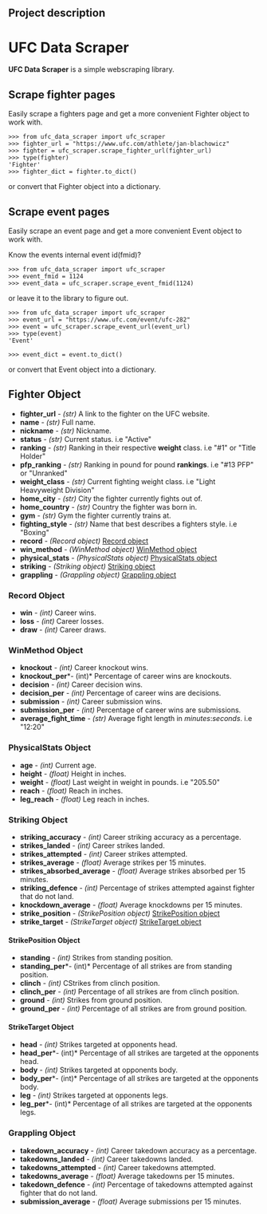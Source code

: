 ## Project description

# UFC Data Scraper
**UFC Data Scraper** is a simple webscraping library.

## Scrape fighter pages
Easily scrape a fighters page and get a more convenient Fighter object to work with.

    >>> from ufc_data_scraper import ufc_scraper
    >>> fighter_url = "https://www.ufc.com/athlete/jan-blachowicz"
    >>> fighter = ufc_scraper.scrape_fighter_url(fighter_url)
	>>> type(fighter)
	'Fighter'
    >>> fighter_dict = fighter.to_dict()
or convert that Fighter object into a dictionary.
## Scrape event pages
Easily scrape an event page and get a more convenient Event object to work with.

Know the events internal event id(fmid)?

    >>> from ufc_data_scraper import ufc_scraper
    >>> event_fmid = 1124
    >>> event_data = ufc_scraper.scrape_event_fmid(1124)

or leave it to the library to figure out.

    >>> from ufc_data_scraper import ufc_scraper
    >>> event_url = "https://www.ufc.com/event/ufc-282"
    >>> event = ufc_scraper.scrape_event_url(event_url)
    >>> type(event)
	'Event'
 
    >>> event_dict = event.to_dict()

or convert that Event object into a dictionary.

## Fighter Object

 - **fighter_url** *- (str)* A link to the fighter on the UFC website.
 - **name** *- (str)* Full name.
 - **nickname** *- (str)* Nickname.
 - **status** *- (str)* Current status. i.e "Active"
 - **ranking** *- (str)* Ranking in their respective **weight** class. i.e "#1" or "Title Holder"
 - **pfp_ranking** *- (str)* Ranking in pound for pound **rankings**. i.e "#13 PFP" or "Unranked"
 - **weight_class** *- (str)* Current fighting weight class. i.e "Light Heavyweight Division"
 - **home_city** *- (str)* City the fighter currently fights out of.
 - **home_country** *- (str)* Country the fighter was born in.
 - **gym** *- (str)* Gym the fighter currently trains at.
 - **fighting_style** *- (str)* Name that best describes a fighters style. i.e "Boxing"
 - **record** *- (Record object)* [Record object](#record-object)
 - **win_method** *- (WinMethod object)* [WinMethod object](#winmethod-object)
 - **physical_stats** *- (PhysicalStats object)* [PhysicalStats object](#physicalstats-object)
 - **striking** *- (Striking object)* [Striking object](#striking-object)
 - **grappling** *- (Grappling object)* [Grappling object](#grappling-object)

### Record Object
 - **win** *- (int)* Career wins.
 - **loss** *- (int)* Career losses.
 - **draw** *- (int)* Career draws.

### WinMethod Object
 - **knockout** *- (int)* Career knockout wins.
 - **knockout_per***- (int)* Percentage of career wins are knockouts.
 - **decision** *- (int)* Career decision wins.
 - **decision_per** *- (int)* Percentage of career wins are decisions.
 - **submission** *- (int)* Career submission wins.
 - **submission_per** *- (int)* Percentage of career wins are submissions.
 - **average_fight_time** *- (str)* Average fight length in *minutes*:*seconds*. i.e "12:20"

### PhysicalStats Object
 - **age** *- (int)* Current age.
 - **height** *- (float)* Height in inches.
 - **weight** *- (float)* Last weight in weight in pounds. i.e "205.50"
 - **reach** *- (float)* Reach in inches.
 - **leg_reach** *- (float)* Leg reach in inches.

### Striking Object
 - **striking_accuracy** *- (int)* Career striking accuracy as a percentage.
 - **strikes_landed** *- (int)* Career strikes landed.
 - **strikes_attempted** *- (int)* Career strikes attempted.
 - **strikes_average** *- (float)* Average strikes per 15 minutes.
 - **strikes_absorbed_average** *- (float)* Average strikes absorbed per 15 minutes.
 - **striking_defence** *- (int)* Percentage of strikes attempted against fighter that do not land.
 - **knockdown_average** *- (float)* Average knockdowns per 15 minutes.
 - **strike_position** *- (StrikePosition object)* [StrikePosition object](#strikeposition-object)
 - **strike_target** *- (StrikeTarget object)* [StrikeTarget object](#striketarget-object)
 
#### StrikePosition Object
 - **standing** *- (int)* Strikes from standing position.
 - **standing_per***- (int)* Percentage of all strikes are from standing position.
 - **clinch** *- (int)* CStrikes from clinch position.
 - **clinch_per** *- (int)* Percentage of all strikes are from clinch position.
 - **ground** *- (int)* Strikes from ground position.
 - **ground_per** *- (int)* Percentage of all strikes are from ground position.

#### StrikeTarget Object
 - **head** *- (int)* Strikes targeted at opponents head.
 - **head_per***- (int)* Percentage of all strikes are targeted at the opponents head.
 - **body** *- (int)* Strikes targeted at opponents body.
 - **body_per***- (int)* Percentage of all strikes are targeted at the opponents body.
 - **leg** *- (int)* Strikes targeted at opponents legs.
 - **leg_per***- (int)* Percentage of all strikes are targeted at the opponents legs.

### Grappling Object
 - **takedown_accuracy** *- (int)* Career takedown accuracy as a percentage.
 - **takedowns_landed** *- (int)* Career takedowns landed.
 - **takedowns_attempted** *- (int)* Career takedowns attempted.
 - **takedowns_average** *- (float)* Average takedowns per 15 minutes.
 - **takedown_defence** *- (int)* Percentage of takedowns attempted against fighter that do not land.
 - **submission_average** *- (float)* Average submissions per 15 minutes.